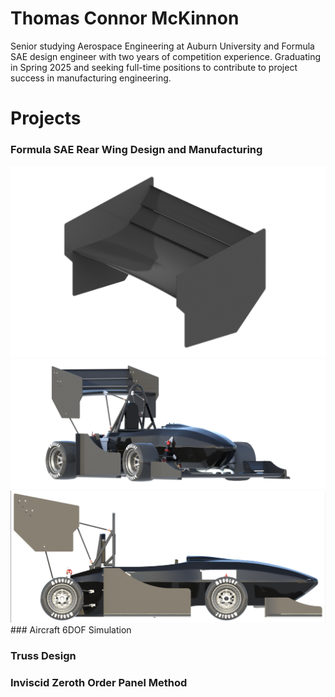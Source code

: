 # Thomas Connor McKinnon

Senior studying Aerospace Engineering at Auburn University and Formula SAE design engineer with two years of competition experience. Graduating in Spring 2025 and seeking full-time positions to contribute to project success in manufacturing engineering.

# Projects
### Formula SAE Rear Wing Design and Manufacturing
<img src="Formula_SAE/final_render.png" width="600">
<img src="Formula_SAE/full_car_2.png" width="600">
<img src="Formula_SAE/full_car.png" width="600">
### Aircraft 6DOF Simulation

### Truss Design

### Inviscid Zeroth Order Panel Method





